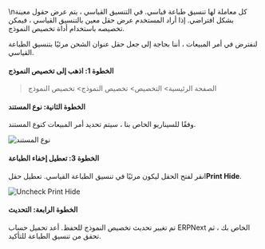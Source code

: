 \nكل معاملة لها تنسيق طباعة قياسي. في التنسيق القياسي ، يتم عرض حقول معينة بشكل افتراضي. إذا أراد المستخدم عرض حقل معين بالتنسيق القياسي ، فيمكن تخصيصه باستخدام أداة تخصيص النموذج.

لنفترض في أمر المبيعات ، أننا بحاجة إلى جعل حقل عنوان الشحن مرئيًا بتنسيق الطباعة القياسي.

#### الخطوة 1: اذهب إلى تخصيص النموذج

> الصفحة الرئيسية> التخصيص> تخصيص النموذج> تخصيص النموذج

#### الخطوة الثانية: نوع المستند

وفقًا للسيناريو الخاص بنا ، سيتم تحديد أمر المبيعات كنوع المستند.

![نوع المستند](https://docs.erpnext.com/files/customize-make-fields-visible.png)

#### الخطوة 3: تعطيل إخفاء الطباعة

انقر لفتح الحقل ليكون مرئيًا في تنسيق الطباعة القياسي. تعطيل حقل**Print Hide**.

![Uncheck Print Hide](https://docs.erpnext.com/files/customize-visible٪20in٪20print.gif)

#### الخطوة الرابعة: التحديث

تم تغيير تحديث تخصيص النموذج للحفظ. أعد تحميل حساب ERPNext الخاص بك ، ثم تحقق من تنسيق الطباعة للتأكيد.